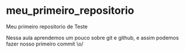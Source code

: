 # meu_primeiro_repositorio
Meu primeiro repositorio de Teste

Nessa aula aprendemos um pouco sobre git e github, e assim podemos fazer nosso primeiro commit \o/